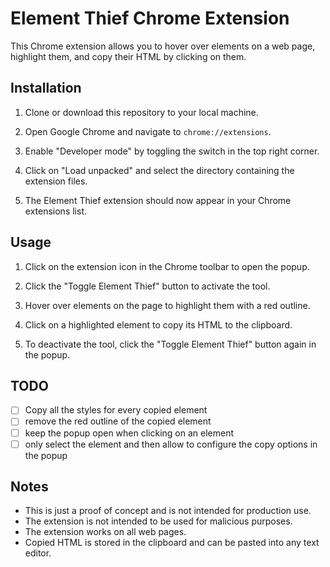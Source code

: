 # Element Thief Chrome Extension

This Chrome extension allows you to hover over elements on a web page, highlight them, and copy their HTML by clicking on them.

## Installation

1. Clone or download this repository to your local machine.

2. Open Google Chrome and navigate to `chrome://extensions`.

3. Enable "Developer mode" by toggling the switch in the top right corner.

4. Click on "Load unpacked" and select the directory containing the extension files.

5. The Element Thief extension should now appear in your Chrome extensions list.

## Usage

1. Click on the extension icon in the Chrome toolbar to open the popup.

2. Click the "Toggle Element Thief" button to activate the tool.

3. Hover over elements on the page to highlight them with a red outline.

4. Click on a highlighted element to copy its HTML to the clipboard.

5. To deactivate the tool, click the "Toggle Element Thief" button again in the popup.

## TODO

- [ ] Copy all the styles for every copied element
- [ ] remove the red outline of the copied element
- [ ] keep the popup open when clicking on an element
- [ ] only select the element and then allow to configure the copy options in the popup

## Notes

- This is just a proof of concept and is not intended for production use.
- The extension is not intended to be used for malicious purposes.
- The extension works on all web pages.
- Copied HTML is stored in the clipboard and can be pasted into any text editor.
